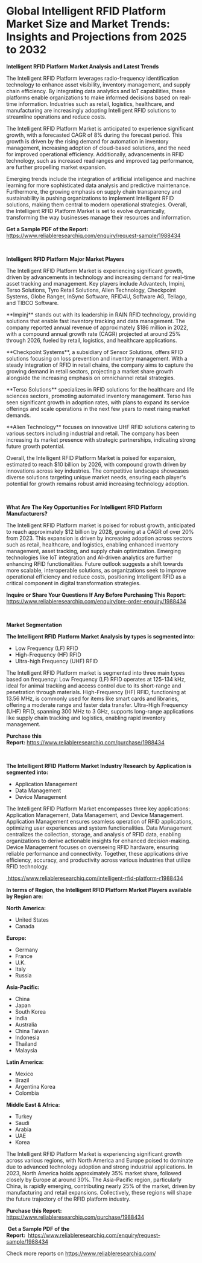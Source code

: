 <p><h1>Global Intelligent RFID Platform Market Size and Market Trends: Insights and Projections from 2025 to 2032</h1></p><p><strong>Intelligent RFID Platform Market Analysis and Latest Trends</strong></p>
<p><p>The Intelligent RFID Platform leverages radio-frequency identification technology to enhance asset visibility, inventory management, and supply chain efficiency. By integrating data analytics and IoT capabilities, these platforms enable organizations to make informed decisions based on real-time information. Industries such as retail, logistics, healthcare, and manufacturing are increasingly adopting Intelligent RFID solutions to streamline operations and reduce costs.</p><p>The Intelligent RFID Platform Market is anticipated to experience significant growth, with a forecasted CAGR of 8% during the forecast period. This growth is driven by the rising demand for automation in inventory management, increasing adoption of cloud-based solutions, and the need for improved operational efficiency. Additionally, advancements in RFID technology, such as increased read ranges and improved tag performance, are further propelling market expansion.</p><p>Emerging trends include the integration of artificial intelligence and machine learning for more sophisticated data analysis and predictive maintenance. Furthermore, the growing emphasis on supply chain transparency and sustainability is pushing organizations to implement Intelligent RFID solutions, making them central to modern operational strategies. Overall, the Intelligent RFID Platform Market is set to evolve dynamically, transforming the way businesses manage their resources and information.</p></p>
<p><strong>Get a Sample PDF of the Report:&nbsp;</strong> <a href="https://www.reliableresearchiq.com/enquiry/request-sample/1988434?utm_campaign=2780&utm_medium=2&utm_source=Github&utm_content=ia&utm_term=28032025&utm_id=intelligent-rfid-platform">https://www.reliableresearchiq.com/enquiry/request-sample/1988434</a></p>
<p>&nbsp;</p>
<p><strong>Intelligent RFID Platform Major Market Players</strong></p>
<p><p>The Intelligent RFID Platform Market is experiencing significant growth, driven by advancements in technology and increasing demand for real-time asset tracking and management. Key players include Advantech, Impinj, Terso Solutions, Tyro Retail Solutions, Alien Technology, Checkpoint Systems, Globe Ranger, InSync Software, RFID4U, Software AG, Tellago, and TIBCO Software.</p><p>**Impinj** stands out with its leadership in RAIN RFID technology, providing solutions that enable fast inventory tracking and data management. The company reported annual revenue of approximately $186 million in 2022, with a compound annual growth rate (CAGR) projected at around 25% through 2026, fueled by retail, logistics, and healthcare applications.</p><p>**Checkpoint Systems**, a subsidiary of Sensor Solutions, offers RFID solutions focusing on loss prevention and inventory management. With a steady integration of RFID in retail chains, the company aims to capture the growing demand in retail sectors, projecting a market share growth alongside the increasing emphasis on omnichannel retail strategies.</p><p>**Terso Solutions** specializes in RFID solutions for the healthcare and life sciences sectors, promoting automated inventory management. Terso has seen significant growth in adoption rates, with plans to expand its service offerings and scale operations in the next few years to meet rising market demands.</p><p>**Alien Technology** focuses on innovative UHF RFID solutions catering to various sectors including industrial and retail. The company has been increasing its market presence with strategic partnerships, indicating strong future growth potential.</p><p>Overall, the Intelligent RFID Platform Market is poised for expansion, estimated to reach $10 billion by 2026, with compound growth driven by innovations across key industries. The competitive landscape showcases diverse solutions targeting unique market needs, ensuring each player's potential for growth remains robust amid increasing technology adoption.</p></p>
<p>&nbsp;</p>
<p><strong>What Are The Key Opportunities For Intelligent RFID Platform Manufacturers?</strong></p>
<p><p>The Intelligent RFID Platform market is poised for robust growth, anticipated to reach approximately $12 billion by 2028, growing at a CAGR of over 20% from 2023. This expansion is driven by increasing adoption across sectors such as retail, healthcare, and logistics, enabling enhanced inventory management, asset tracking, and supply chain optimization. Emerging technologies like IoT integration and AI-driven analytics are further enhancing RFID functionalities. Future outlook suggests a shift towards more scalable, interoperable solutions, as organizations seek to improve operational efficiency and reduce costs, positioning Intelligent RFID as a critical component in digital transformation strategies.</p></p>
<p><strong>Inquire or Share Your Questions If Any Before Purchasing This Report:</strong> <a href="https://www.reliableresearchiq.com/enquiry/pre-order-enquiry/1988434?utm_campaign=2780&utm_medium=2&utm_source=Github&utm_content=ia&utm_term=28032025&utm_id=intelligent-rfid-platform">https://www.reliableresearchiq.com/enquiry/pre-order-enquiry/1988434</a></p>
<p>&nbsp;</p>
<p><strong>Market Segmentation</strong></p>
<p><strong>The Intelligent RFID Platform Market Analysis by types is segmented into:</strong></p>
<p><ul><li>Low Frequency (LF) RFID</li><li>High-Frequency (HF) RFID</li><li>Ultra-high Frequency (UHF) RFID</li></ul></p>
<p><p>The Intelligent RFID Platform market is segmented into three main types based on frequency: Low Frequency (LF) RFID operates at 125-134 kHz, ideal for animal tracking and access control due to its short-range and penetration through materials. High-Frequency (HF) RFID, functioning at 13.56 MHz, is commonly used for items like smart cards and libraries, offering a moderate range and faster data transfer. Ultra-High Frequency (UHF) RFID, spanning 300 MHz to 3 GHz, supports long-range applications like supply chain tracking and logistics, enabling rapid inventory management.</p></p>
<p><strong>Purchase this Report:&nbsp;</strong><a href="https://www.reliableresearchiq.com/purchase/1988434?utm_campaign=2780&utm_medium=2&utm_source=Github&utm_content=ia&utm_term=28032025&utm_id=intelligent-rfid-platform">https://www.reliableresearchiq.com/purchase/1988434</a></p>
<p>&nbsp;</p>
<p><strong>The Intelligent RFID Platform Market Industry Research by Application is segmented into:</strong></p>
<p><ul><li>Application Management</li><li>Data Management</li><li>Device Management</li></ul></p>
<p><p>The Intelligent RFID Platform Market encompasses three key applications: Application Management, Data Management, and Device Management. Application Management ensures seamless operation of RFID applications, optimizing user experiences and system functionalities. Data Management centralizes the collection, storage, and analysis of RFID data, enabling organizations to derive actionable insights for enhanced decision-making. Device Management focuses on overseeing RFID hardware, ensuring reliable performance and connectivity. Together, these applications drive efficiency, accuracy, and productivity across various industries that utilize RFID technology.</p></p>
<p><a href="https://www.reliableresearchiq.com/intelligent-rfid-platform-r1988434?utm_campaign=2780&utm_medium=2&utm_source=Github&utm_content=ia&utm_term=28032025&utm_id=intelligent-rfid-platform">&nbsp;https://www.reliableresearchiq.com/intelligent-rfid-platform-r1988434</a></p>
<p><strong>In terms of Region, the Intelligent RFID Platform Market Players available by Region are:</strong></p>
<p>
    <p> <strong> North America: </strong>
        <ul>
            <li>United States</li>
            <li>Canada</li>
        </ul>
        </p> 
    <p> <strong> Europe: </strong>
        <ul>
            <li>Germany</li>
            <li>France</li>
            <li>U.K.</li>
            <li>Italy</li>
            <li>Russia</li>
        </ul>
        </p> 
    <p> <strong> Asia-Pacific: </strong>
        <ul>
            <li>China</li>
            <li>Japan</li>
            <li>South Korea</li>
            <li>India</li>
            <li>Australia</li>
            <li>China Taiwan</li>
            <li>Indonesia</li>
            <li>Thailand</li>
            <li>Malaysia</li>
        </ul>
        </p> 
    <p> <strong> Latin America: </strong>
        <ul>
            <li>Mexico</li>
            <li>Brazil</li>
            <li>Argentina Korea</li>
            <li>Colombia</li>
        </ul>
        </p> 
    <p> <strong> Middle East & Africa: </strong>
        <ul>
            <li>Turkey</li>
            <li>Saudi</li>
            <li>Arabia</li>
            <li>UAE</li>
            <li>Korea</li>
        </ul>
    </p>
    </p>
<p><p>The Intelligent RFID Platform Market is experiencing significant growth across various regions, with North America and Europe poised to dominate due to advanced technology adoption and strong industrial applications. In 2023, North America holds approximately 35% market share, followed closely by Europe at around 30%. The Asia-Pacific region, particularly China, is rapidly emerging, contributing nearly 25% of the market, driven by manufacturing and retail expansions. Collectively, these regions will shape the future trajectory of the RFID platform industry.</p></p>
<p><strong>Purchase this Report: </strong><a href="https://www.reliableresearchiq.com/purchase/1988434?utm_campaign=2780&utm_medium=2&utm_source=Github&utm_content=ia&utm_term=28032025&utm_id=intelligent-rfid-platform">https://www.reliableresearchiq.com/purchase/1988434</a></p>
<p>&nbsp;<strong>Get a Sample PDF of the Report:&nbsp;&nbsp;</strong><a href="https://www.reliableresearchiq.com/enquiry/request-sample/1988434?utm_campaign=2780&utm_medium=2&utm_source=Github&utm_content=ia&utm_term=28032025&utm_id=intelligent-rfid-platform">https://www.reliableresearchiq.com/enquiry/request-sample/1988434</a></p>
<p><strong></strong></p>
<p>Check more reports on <a href="https://www.reliableresearchiq.com/?utm_campaign=2780&utm_medium=2&utm_source=Github&utm_content=ia&utm_term=28032025&utm_id=intelligent-rfid-platform">https://www.reliableresearchiq.com/</a></p>